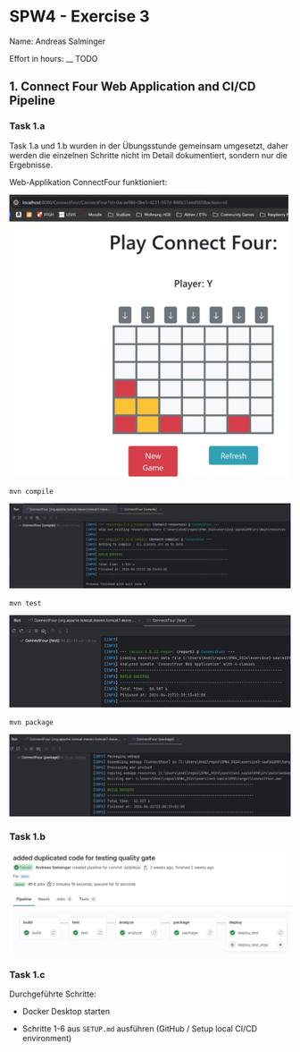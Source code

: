 SPW4 - Exercise 3
=================

Name: Andreas Salminger

Effort in hours: __ TODO

## 1. Connect Four Web Application and CI/CD Pipeline

### Task 1.a

Task 1.a und 1.b wurden in der Übungsstunde gemeinsam umgesetzt, daher werden die einzelnen Schritte nicht im Detail dokumentiert, sondern nur die Ergebnisse.

Web-Applikation ConnectFour funktioniert:

<img src="images/task_1a.jpg" width=500/>

`mvn compile`

<img src="images/task_1a_mvn1.jpg" width=600/>

`mvn test`

<img src="images/task_1a_mvn2.jpg" width=600/>

`mvn package`

<img src="images/task_1a_mvn3.jpg" width=600/>

### Task 1.b

<img src="images/task_1b.jpg" width=600/>

### Task 1.c

Durchgeführte Schritte:

- Docker Desktop starten

- Schritte 1-6 aus `SETUP.md` ausführen (GitHub / Setup local CI/CD environment)